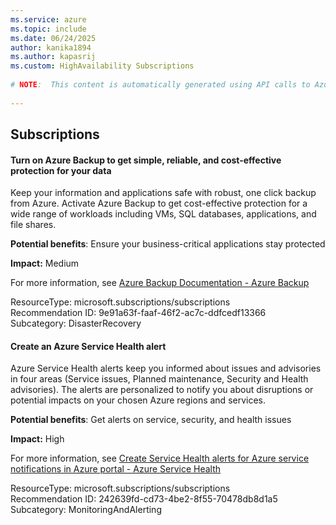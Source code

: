 ```yaml
---
ms.service: azure
ms.topic: include
ms.date: 06/24/2025
author: kanika1894
ms.author: kapasrij
ms.custom: HighAvailability Subscriptions
  
# NOTE:  This content is automatically generated using API calls to Azure. Any edits made on these files will be overwritten in the next run of the script. 
  
---
```

  
## Subscriptions  
  
<!--9e91a63f-faaf-46f2-ac7c-ddfcedf13366_begin-->

#### Turn on Azure Backup to get simple, reliable, and cost-effective protection for your data  
  
Keep your information and applications safe with robust, one click backup from Azure.  Activate Azure Backup to get cost-effective protection for a wide range of workloads including VMs, SQL databases, applications, and file shares.  
  
**Potential benefits**: Ensure your business-critical applications stay protected  

**Impact:** Medium
  
For more information, see [Azure Backup Documentation - Azure Backup ](/azure/backup/)  

ResourceType: microsoft.subscriptions/subscriptions  
Recommendation ID: 9e91a63f-faaf-46f2-ac7c-ddfcedf13366  
Subcategory: DisasterRecovery

<!--9e91a63f-faaf-46f2-ac7c-ddfcedf13366_end-->

<!--242639fd-cd73-4be2-8f55-70478db8d1a5_begin-->

#### Create an Azure Service Health alert  
  
Azure Service Health alerts keep you informed about issues and advisories in four areas (Service issues, Planned maintenance, Security and Health advisories). The alerts are personalized to notify you about disruptions or potential impacts on your chosen Azure regions and services.  
  
**Potential benefits**: Get alerts on service, security, and health issues  

**Impact:** High
  
For more information, see [Create Service Health alerts for Azure service notifications in Azure portal - Azure Service Health](https://aka.ms/aa_servicehealthalert_action)  

ResourceType: microsoft.subscriptions/subscriptions  
Recommendation ID: 242639fd-cd73-4be2-8f55-70478db8d1a5  
Subcategory: MonitoringAndAlerting

<!--242639fd-cd73-4be2-8f55-70478db8d1a5_end-->



<!--articleBody-->
